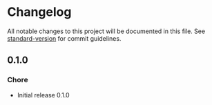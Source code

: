 # Changelog

All notable changes to this project will be documented in this file. See [standard-version](https://github.com/conventional-changelog/standard-version) for commit guidelines.

## 0.1.0

### Chore

- Initial release 0.1.0
